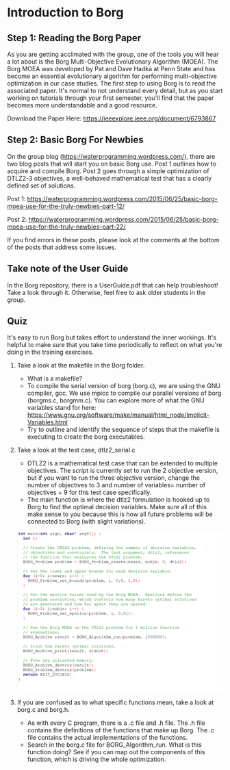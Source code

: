 # Introduction to Borg

## Step 1: Reading the Borg Paper 

As you are getting acclimated with the group, one of the tools you will hear a lot about is the Borg Multi-Objective Evolutionary Algorithm (MOEA). The Borg MOEA was developed by Pat and Dave Hadka at Penn State and has become an essential evolutionary algorithm for performing multi-objective optimization in our case studies. The first step to using Borg is to read the associated paper. It's normal to not understand every detail, but as you start working on tutorials through your first semester, you'll find that the paper becomes more understandable and a good resource.   


Download the Paper Here: https://ieeexplore.ieee.org/document/6793867

## Step 2: Basic Borg For Newbies 

On the group blog (https://waterprogramming.wordpress.com/), there are two blog posts that will start you on basic Borg use. Post 1 outlines how to acquire and compile Borg. Post 2 goes through a simple optimization of DTLZ2-3 objectives, a well-behaved mathematical test that has a clearly defined set of solutions.    

Post 1: https://waterprogramming.wordpress.com/2015/06/25/basic-borg-moea-use-for-the-truly-newbies-part-12/

Post 2: https://waterprogramming.wordpress.com/2015/06/25/basic-borg-moea-use-for-the-truly-newbies-part-22/


If you find errors in these posts, please look at the comments at the bottom of the posts that address some issues. 
  


## Take note of the User Guide
In the Borg repository, there is a UserGuide.pdf that can help troubleshoot! Take a look through it. Otherwise, feel free to ask older students in the group. 


## Quiz

It's easy to run Borg but takes effort to understand the inner workings. It's helpful to make sure that you take time periodically to reflect on what you're doing in the training exercises.  

1.	Take a look at the makefile in the Borg folder.

	-	What is a makefile? 
	-	To compile the serial version of borg (borg.c), we are using the GNU compiler, gcc. We use mpicc to compile our parallel versions of borg (borgms.c, borgmm.c). You can explore more of what the GNU variables stand for here: https://www.gnu.org/software/make/manual/html_node/Implicit-Variables.html 
	- Try to outline and identify the sequence of steps that the makefile is executing to create the borg executables. 


2.	Take a look at the test case, dtlz2_serial.c

	-	DTLZ2 is a mathematical test case that can be extended to multiple objectives. The script is currently set to run the 2 objective version, but if you want to run the three objective version, change the number of objectives to 3 and number of variables= number of objectives + 9 for this test case specifically. 
	-	The main function is where the dtlz2 formulation is hooked up to Borg to find the optimal decision variables. Make sure all of this make sense to you because this is how all future problems will be connected to Borg (with slight variations). 


    ![mobaxterm](Borg_Main.png "Borg main function")


3.	If you are confused as to what specific functions mean, take a look at borg.c and borg.h.

	- As with every C program, there is a .c file and .h file. The .h file contains the definitions of the functions that make up Borg. The .c file contains the actual implementations of the functions. 
	- Search in the borg.c file for BORG_Algorithm_run. What is this function doing? See if you can map out the components of this function, which is driving the whole optimization. 
